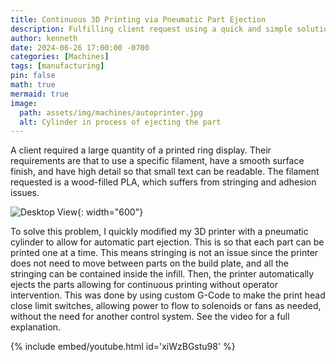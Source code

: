 ```yaml
---
title: Continuous 3D Printing via Pneumatic Part Ejection
description: Fulfilling client request using a quick and simple solution
author: kenneth
date: 2024-06-26 17:00:00 -0700
categories: [Machines]
tags: [manufacturing]
pin: false
math: true
mermaid: true
image:
  path: assets/img/machines/autoprinter.jpg
  alt: Cylinder in process of ejecting the part
---
```


A client required a large quantity of a printed ring display. Their requirements are that to use a specific filament, have a smooth surface finish, and have high detail so that small text can be readable. The filament requested is a wood-filled PLA, which suffers from stringing and adhesion issues.

![Desktop View](assets/img/machines/ringer.gif){: width="600"}

To solve this problem, I quickly modified my 3D printer with a pneumatic cylinder to allow for automatic part ejection. This is so that each part can be printed one at a time. This means stringing is not an issue since the printer does not need to move between parts on the build plate, and all the stringing can be contained inside the infill. Then, the printer automatically ejects the parts allowing for continuous printing without operator intervention. This was done by using custom G-Code to make the print head close limit switches, allowing power to flow to solenoids or fans as needed, without the need for another control system. See the video for a full explanation. 

{% include embed/youtube.html id='xiWzBGstu98' %}

